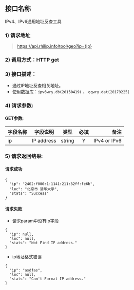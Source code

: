 
## 接口名称
IPv4、IPv6通用地址反查工具

### 1) 请求地址

> https://api.rhilip.info/tool/geo?ip={ip}

### 2) 调用方式：HTTP get

### 3) 接口描述：

* 通过IP地址反查相关地址。
* 使用数据库：`ipv6wry.db(20150419)` 、 `qqwry.dat(20170225)`

### 4) 请求参数:

#### GET参数:
|字段名称       |字段说明         |类型            |必填            |备注     |
| -------------|:--------------:|:--------------:|:--------------:| ------:|
|ip|IP address|string|Y|IPv4 or IPv6|


### 5) 请求返回结果:

#### 请求成功
```
{
  "ip": "2402:f000:1:1141:211:32ff:fe6b",
  "loc": "北京市 清华大学",
  "stats": "Success"
}
```
#### 请求失败
- 请求param中没有ip字段

```
{
  "ip": null,
  "loc": null,
  "stats": "Not Find IP address."
}
```

- ip地址格式错误

```
{
  "ip": "asdfas",
  "loc": null,
  "stats": "Can't Format IP address."
}
```

